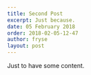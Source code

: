 ```yaml
---
title: Second Post
excerpt: Just because.
date: 05 February 2018
order: 2018-02-05-12-47
author: fryse
layout: post
---
```

Just to have some content.
